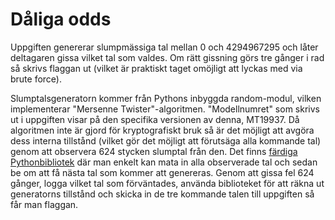 # Dåliga odds

Uppgiften genererar slumpmässiga tal mellan 0 och 4294967295 och låter deltagaren gissa vilket tal som valdes. Om rätt gissning görs tre gånger i rad så skrivs flaggan ut (vilket är praktiskt taget omöjligt att lyckas med via brute force).

Slumptalsgeneratorn kommer från Pythons inbyggda random-modul, vilken implementerar "Mersenne Twister"-algoritmen. "Modellnumret" som skrivs ut i uppgiften visar på den specifika versionen av denna, MT19937. Då algoritmen inte är gjord för kryptografiskt bruk så är det möjligt att avgöra dess interna tillstånd (vilket gör det möjligt att förutsäga alla kommande tal) genom att observera 624 stycken slumptal från den. Det finns [färdiga Pythonbibliotek](https://github.com/tna0y/Python-random-module-cracker) där man enkelt kan mata in alla observerade tal och sedan be om att få nästa tal som kommer att genereras. Genom att gissa fel 624 gånger, logga vilket tal som förväntades, använda biblioteket för att räkna ut generatorns tillstånd och skicka in de tre kommande talen till uppgiften så får man flaggan.

